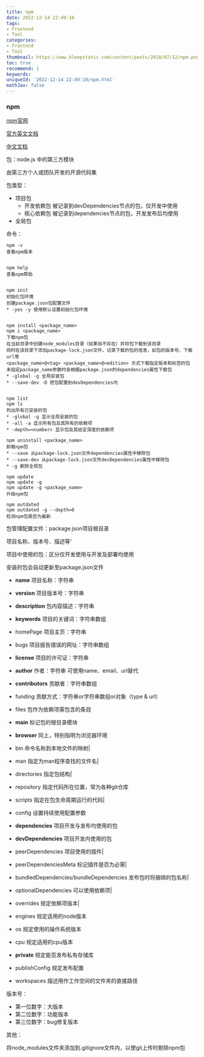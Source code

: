 ```yaml
---
title: npm
date: 2022-12-14 22:49:10
tags:
- Frontend
- Tool
categories:
- Frontend
- Tool
thumbnail: https://www.bleepstatic.com/content/posts/2018/07/12/npm.png
toc: true
recommend: 1
keywords: 
uniqueId: '2022-12-14 22:49:10/npm.html'
mathJax: false
---
```


### npm

[npm官网](https://www.npmjs.com/)

[官方英文文档](https://docs.npmjs.com/)

[中文文档](https://www.npmjs.com.cn/)

包：node.js 中的第三方模块

由第三方个人或团队开发的开源代码集

包类型：

* 项目包
  * 开发依赖包    被记录到devDependencies节点的包，仅开发中使用
  * 核心依赖包    被记录到dependencies节点的包，开发发布后均使用
* 全局包

命令：

```
npm -v
查看npm版本


npm help
查看npm帮助


npm init
初始化包环境
创建package.json包配置文件
* -yes -y 使用默认设置初始化包环境


npm install <package_name>
npm i <package_name>
下载npm包
在当前目录中创建node_modules目录（如果尚不存在）并将包下载到该目录
同时在该目录下添加package-lock.json文件，记录下载的包的信息，如包的版本号、下载url等
<package_name>@<tag> <package_name>@<edition> 方式下载指定版本和标签的包
未指定package_name参数时会根据package.json的dependencies属性下载包
* -global -g 全局安装包
* --save-dev -D 把包配置到devDependencies内


npm list
npm ls
列出所有已安装的包
* -global -g 显示全局安装的包
* -all -a 显示所有包及其所有的依赖项
* -depth=<number> 显示包及其给定深度的依赖项

npm uninstall <package_name>
卸载npm包
* --save 从package-lock.json文件dependencies属性中移除包
* --save-dev 从package-lock.json文件devDependencies属性中移除包
* -g 删除全局包

npm update
npm update -g
npm update -g <package_name>
升级npm包

npm outdated
npm outdated -g --depth=0
检测npm包是否为最新
```

包管理配置文件：package.json项目根目录

项目名称、版本号、描述等‘

项目中使用的包：区分仅开发使用与开发及部署均使用

安装的包会自动更新至package.json文件

* **name**   项目名称：字符串
* **version**   项目版本号：字符串
* **description**   包内容描述：字符串
* **keywords**  项目的关键词：字符串数组
* homePage 项目主页：字符串
* bugs 项目报告错误的网址：字符串数组
* **license** 项目的许可证：字符串
* **author**  作者：字符串        可使用name、email、url替代
* **contributors**  贡献者：字符串数组
* funding  贡献方式：字符串or字符串数组or对象（type & url）
* files  包作为依赖项需包含的条目
* **main**   标记包的根目录模块
* **browser**   同上，特别指明为浏览器环境
* bin    命令名称到本地文件的映射|
* man    指定为man程序查找的文件名|
* directories    指定包结构|
* repository    指定代码所在位置，常为各种git仓库
* scripts    指定在包生命周期运行的代码|
* config   设置持续使用配置参数
* **dependencies**    项目开发与发布均使用的包
* **devDependencies**    项目开发内使用的包
* peerDependencies    项目使用的插件|
* peerDependenciesMeta    标记插件是否为必需|

* bundledDependencies/bundleDependencies    发布包时将捆绑的包名称|
* optionalDependencies    可以使用依赖项|
* overrides    规定依赖项版本|
* engines    规定适用的node版本
* os    规定使用的操作系统版本
* cpu    规定适用的cpu版本
* **private**    规定能否发布私有存储库
* publishConfig    规定发布配置
* workspaces    描述用作工作空间的文件夹的直接路径

版本号：

* 第一位数字：大版本
* 第二位数字：功能版本
* 第三位数字：bug修复版本

其他：

将node_modules文件夹添加到.gitignore文件内，以使git上传时剔除npm包
